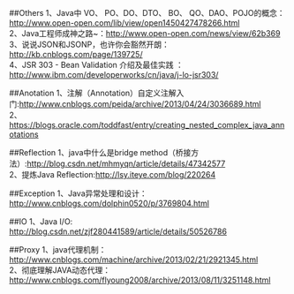 ##Others
1、Java中 VO、 PO、DO、DTO、 BO、 QO、DAO、POJO的概念：http://www.open-open.com/lib/view/open1450427478266.html  
2、Java工程师成神之路~：http://www.open-open.com/news/view/62b369  
3、说说JSON和JSONP，也许你会豁然开朗：http://kb.cnblogs.com/page/139725/  
4、JSR 303 - Bean Validation 介绍及最佳实践 ：http://www.ibm.com/developerworks/cn/java/j-lo-jsr303/  


##Anotation
1、注解（Annotation）自定义注解入门:http://www.cnblogs.com/peida/archive/2013/04/24/3036689.html  
2、https://blogs.oracle.com/toddfast/entry/creating_nested_complex_java_annotations  

##Reflection
1、java中什么是bridge method（桥接方法）:http://blog.csdn.net/mhmyqn/article/details/47342577  
2、提炼Java Reflection:http://lsy.iteye.com/blog/220264  

##Exception
1、Java异常处理和设计：http://www.cnblogs.com/dolphin0520/p/3769804.html 

##IO
1、Java I/O: http://blog.csdn.net/zjf280441589/article/details/50526786  

##Proxy
1、java代理机制：http://www.cnblogs.com/machine/archive/2013/02/21/2921345.html  
2、彻底理解JAVA动态代理：http://www.cnblogs.com/flyoung2008/archive/2013/08/11/3251148.html  
 
